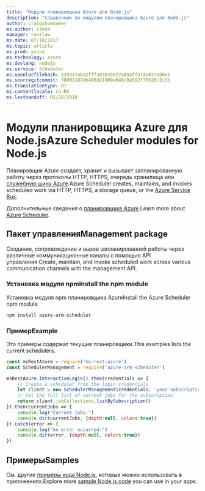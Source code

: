 ```yaml
---
title: "Модули планировщика Azure для Node.js"
description: "Справочник по модулям планировщика Azure для Node.js"
author: craigshoemaker
ms.author: cshoe
manager: routlaw
ms.date: 07/18/2017
ms.topic: article
ms.prod: azure
ms.technology: azure
ms.devlang: nodejs
ms.service: Scheduler
ms.openlocfilehash: 539337abd2fff3830cb022a49aff374e877a08ee
ms.sourcegitcommit: 78001187db408d21909e949c8a592f76626c2c3b
ms.translationtype: HT
ms.contentlocale: ru-RU
ms.lasthandoff: 01/26/2018
---
```

# <a name="azure-scheduler-modules-for-nodejs"></a><span data-ttu-id="bd5a8-103">Модули планировщика Azure для Node.js</span><span class="sxs-lookup"><span data-stu-id="bd5a8-103">Azure Scheduler modules for Node.js</span></span>

<span data-ttu-id="bd5a8-104">Планировщик Azure создает, хранит и вызывает запланированную работу через протоколы HTTP, HTTPS, очередь хранилища или [служебную шину Azure](/azure/service-bus-messaging/service-bus-messaging-overview).</span><span class="sxs-lookup"><span data-stu-id="bd5a8-104">Azure Scheduler creates, maintains, and invokes scheduled work via HTTP, HTTPS, a storage queue, or the [Azure Service Bus](/azure/service-bus-messaging/service-bus-messaging-overview).</span></span>

<span data-ttu-id="bd5a8-105">Дополнительные сведения о [планировщике Azure](/azure/scheduler/scheduler-intro).</span><span class="sxs-lookup"><span data-stu-id="bd5a8-105">Learn more about [Azure Scheduler](/azure/scheduler/scheduler-intro).</span></span>

## <a name="management-package"></a><span data-ttu-id="bd5a8-106">Пакет управления</span><span class="sxs-lookup"><span data-stu-id="bd5a8-106">Management package</span></span>

<span data-ttu-id="bd5a8-107">Создание, сопровождение и вызов запланированной работы через различные коммуникационные каналы с помощью API управления.</span><span class="sxs-lookup"><span data-stu-id="bd5a8-107">Create, maintain, and invoke scheduled work across various communication channels with the management API.</span></span>

### <a name="install-the-npm-module"></a><span data-ttu-id="bd5a8-108">Установка модуля npm</span><span class="sxs-lookup"><span data-stu-id="bd5a8-108">Install the npm module</span></span>

<span data-ttu-id="bd5a8-109">Установка модуля npm планировщика Azure</span><span class="sxs-lookup"><span data-stu-id="bd5a8-109">Install the Azure Scheduler npm module</span></span>

```bash
npm install azure-arm-scheduler
```

### <a name="example"></a><span data-ttu-id="bd5a8-110">Пример</span><span class="sxs-lookup"><span data-stu-id="bd5a8-110">Example</span></span>

<span data-ttu-id="bd5a8-111">Это примеры содержат текущие планировщики.</span><span class="sxs-lookup"><span data-stu-id="bd5a8-111">This examples lists the current schedulers.</span></span>

```javascript
const msRestAzure = require('ms-rest-azure')
const SchedulerManagement = require('azure-arm-scheduler')

msRestAzure.interactiveLogin().then(credentials => {
    // Create a scheduler from the login credentials
    let client = new SchedulerManagement(credentials, 'your-subscription-id')
    // Get the full list of current jobs for the subscription
    return client.jobCollections.listBySubscription()
}).then(currentJobs => {
    console.log("Current jobs:")
    console.dir(currentJobs, {depth:null, colors:true})
}).catch(error => {
    console.log("An error occurred:")
    console.dir(error, {depth:null, colors:true})
})
```

## <a name="samples"></a><span data-ttu-id="bd5a8-112">Примеры</span><span class="sxs-lookup"><span data-stu-id="bd5a8-112">Samples</span></span>

<span data-ttu-id="bd5a8-113">См. другие [примеры кода Node.js](https://azure.microsoft.com/resources/samples/?platform=nodejs), которые можно использовать в приложениях.</span><span class="sxs-lookup"><span data-stu-id="bd5a8-113">Explore more [sample Node.js code](https://azure.microsoft.com/resources/samples/?platform=nodejs) you can use in your apps.</span></span>
